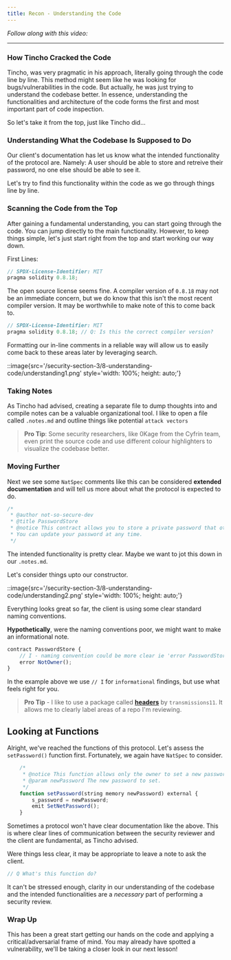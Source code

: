 ```yaml
---
title: Recon - Understanding the Code
---
```


_Follow along with this video:_

---

### How Tincho Cracked the Code

Tincho, was very pragmatic in his approach, literally going through the code line by line. This method might seem like he was looking for bugs/vulnerabilities in the code. But actually, he was just trying to understand the codebase better. In essence, understanding the functionalities and architecture of the code forms the first and most important part of code inspection.

So let's take it from the top, just like Tincho did…

### Understanding What the Codebase Is Supposed to Do

Our client's documentation has let us know what the intended functionality of the protocol are. Namely: A user should be able to store and retreive their password, no one else should be able to see it.

Let's try to find this functionality within the code as we go through things line by line.

### Scanning the Code from the Top

After gaining a fundamental understanding, you can start going through the code. You can jump directly to the main functionality. However, to keep things simple, let's just start right from the top and start working our way down.

First Lines:

```js
// SPDX-License-Identifier: MIT
pragma solidity 0.8.18;
```

The open source license seems fine. A compiler version of `0.8.18` may not be an immediate concern, but we do know that this isn't the most recent compiler version. It may be worthwhile to make note of this to come back to.

```js
// SPDX-License-Identifier: MIT
pragma solidity 0.8.18; // Q: Is this the correct compiler version?
```

Formatting our in-line comments in a reliable way will allow us to easily come back to these areas later by leveraging search.

::image{src='/security-section-3/8-understanding-code/understanding1.png' style='width: 100%; height: auto;'}

### Taking Notes

As Tincho had advised, creating a separate file to dump thoughts into and compile notes can be a valuable organizational tool. I like to open a file called `.notes.md` and outline things like potential `attack vectors`

> **Pro Tip**: Some security researchers, like 0Kage from the Cyfrin team, even print the source code and use different colour highlighters to visualize the codebase better.

### Moving Further

Next we see some `NatSpec` comments like this can be considered **extended documentation** and will tell us more about what the protocol is expected to do.

```js
/*
 * @author not-so-secure-dev
 * @title PasswordStore
 * @notice This contract allows you to store a private password that others won't be able to see.
 * You can update your password at any time.
 */
```

The intended functionality is pretty clear. Maybe we want to jot this down in our `.notes.md`.

Let's consider things upto our constructor.

::image{src='/security-section-3/8-understanding-code/understanding2.png' style='width: 100%; height: auto;'}

Everything looks great so far, the client is using some clear standard naming conventions.

**Hypothetically**, were the naming conventions poor, we might want to make an informational note.

```js
contract PasswordStore {
    // I - naming convention could be more clear ie 'error PasswordStore__NotOwner();'
    error NotOwner();
}
```

In the example above we use `// I` for `informational` findings, but use what feels right for you.

> **Pro Tip** - I like to use a package called [**headers**](https://github.com/transmissions11/headers) by `transmissions11`. It allows me to clearly label areas of a repo I'm reviewing.

## Looking at Functions

Alright, we've reached the functions of this protocol. Let's assess the `setPassword()` function first. Fortunately, we again have `NatSpec` to consider.

```js
    /*
     * @notice This function allows only the owner to set a new password.
     * @param newPassword The new password to set.
     */
    function setPassword(string memory newPassword) external {
        s_password = newPassword;
        emit SetNetPassword();
    }
```

Sometimes a protocol won't have clear documentation like the above. This is where clear lines of communication between the security reviewer and the client are fundamental, as Tincho advised.

Were things less clear, it may be appropriate to leave a note to ask the client.

```js
// Q What's this function do?
```

It can't be stressed enough, clarity in our understanding of the codebase and the intended functionalities are a _necessary_ part of performing a security review.

### Wrap Up

This has been a great start getting our hands on the code and applying a critical/adversarial frame of mind. You may already have spotted a vulnerability, we'll be taking a closer look in our next lesson!
